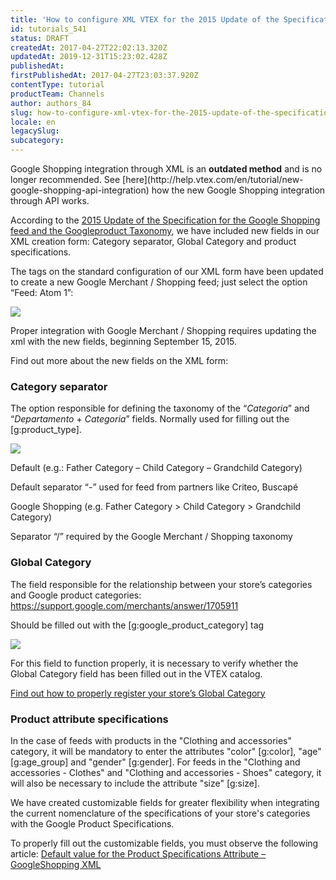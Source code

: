 ```yaml
---
title: 'How to configure XML VTEX for the 2015 Update of the Specification for the Google Shopping feed and the Google product Taxonomy'
id: tutorials_541
status: DRAFT
createdAt: 2017-04-27T22:02:13.320Z
updatedAt: 2019-12-31T15:23:02.428Z
publishedAt: 
firstPublishedAt: 2017-04-27T23:03:37.920Z
contentType: tutorial
productTeam: Channels
author: authors_84
slug: how-to-configure-xml-vtex-for-the-2015-update-of-the-specification-for-the-google-shopping-feed-and-the-google-product-taxonomy
locale: en
legacySlug: 
subcategory: 
---
```


<div class="alert alert-warning">Google Shopping integration through XML is an <strong>outdated method</strong> and is no longer recommended. See [here](http://help.vtex.com/en/tutorial/new-google-shopping-api-integration) how the new Google Shopping integration through API works.</div>

According to the [2015 Update of the Specification for the Google Shopping feed and the Google](https://support.google.com/merchants/answer/6231410?hl=pt-BR "2015 Update of the Specification for the Google Shopping feed and the Google")[product Taxonomy](https://support.google.com/merchants/answer/6231410?hl=pt-BR " product Taxonomy"), we have included new fields in our XML creation form: Category separator, Global Category and product specifications.

The tags on the standard configuration of our XML form have been updated to create a new Google Merchant / Shopping feed; just select the option “Feed: Atom 1”:

![](//images.contentful.com/alneenqid6w5/2ugQUy4xlaaUEOIYuu6UMe/41fd01c32b6954b14e1ef5818b94ca0c/atom1_xml_vtex_google.gif)

Proper integration with Google Merchant / Shopping requires updating the xml with the new fields, beginning September 15, 2015.

Find out more about the new fields on the XML form:

### Category separator

The option responsible for defining the taxonomy of the “_Categoria_” and “_Departamento_ + _Categoria_” fields. Normally used for filling out the [g:product_type].

![](//images.contentful.com/alneenqid6w5/3dgBcIJZgcKSW2YKCaksmW/653d517228e7d303e7326dfa1dcedbc1/separador_categoria_xml_vtex_google.gif)

Default (e.g.: Father Category – Child Category – Grandchild Category)

Default separator “-” used for feed from partners like Criteo, Buscapé

Google Shopping (e.g. Father Category &gt; Child Category &gt; Grandchild Category)

Separator “/” required by the Google Merchant / Shopping taxonomy

### Global Category

The field responsible for the relationship between your store’s categories and Google product categories: https://support.google.com/merchants/answer/1705911

Should be filled out with the [g:google_product_category] tag

![](//images.contentful.com/alneenqid6w5/307z7lsmEMgQMWIOUQWk8K/9d854eb77bb73e1c79d5307c78fb0215/categoria_global_xml_vtex_google.gif)

For this field to function properly, it is necessary to verify whether the Global Category field has been filled out in the VTEX catalog.

[Find out how to properly register your store’s Global Category](/en/tutorial/setting-up-the-global-category/ "Find out how to properly register your store’s Global Category")

### Product attribute specifications

In the case of feeds with products in the "Clothing and accessories" category, it will be mandatory to enter the attributes "color" [g:color], "age" [g:age\_group] and "gender" [g:gender]. For feeds in the "Clothing and accessories - Clothes" and "Clothing and accessories - Shoes" category, it will also be necessary to include the attribute "size" [g:size].

We have created customizable fields for greater flexibility when integrating the current nomenclature of the specifications of your store's categories with the Google Product Specifications.

To properly fill out the customizable fields, you must observe the following article: [Default value for the Product Specifications Attribute –GoogleShopping XML](http://help.vtex.com/en/tutorial/product-specifications-attribute-googleshopping-xml "Default value for the Product Specifications Attribute –GoogleShopping XML")
